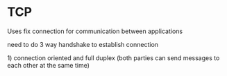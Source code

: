 # TCP

Uses fix connection for communication between applications

need to do 3 way handshake to establish connection 

1\) connection oriented and full duplex \(both parties can send messages to each other at the same time\)




